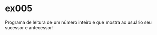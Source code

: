 # ex005
Programa de leitura de um número inteiro e que mostra ao usuário seu sucessor e antecessor!

